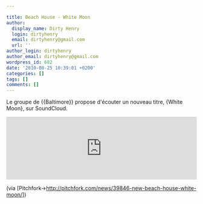 ```yaml
---

title: Beach House - White Moon
author:
  display_name: Dirty Henry
  login: dirtyhenry
  email: dirtyhenry@gmail.com
  url: ''
author_login: dirtyhenry
author_email: dirtyhenry@gmail.com
wordpress_id: 682
date: '2010-08-25 10:39:01 +0200'
categories: []
tags: []
comments: []
---
```

Le groupe de {{Baltimore}} propose d'écouter un nouveau titre, {White Moon}, sur SoundCloud.

<iframe width="100%" height="166" scrolling="no" frameborder="no" src="http://w.soundcloud.com/player/?url=http%3A%2F%2Fapi.soundcloud.com%2Ftracks%2F4739950&show_artwork=true"></iframe>

(via [Pitchfork->http://pitchfork.com/news/39846-new-beach-house-white-moon/])
